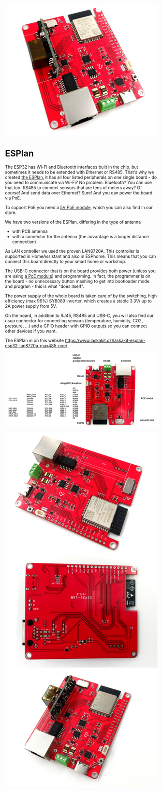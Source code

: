 ![ESPlan](https://github.com/LaskaKit/ESPlan/blob/main/img/ESPlan%20(1).jpg)

# ESPlan
The ESP32 has Wi-Fi and Bluetooth interfaces built in the chip, but sometimes it needs to be extended with Ethernet or RS485. That's why we created [the ESPlan](https://www.laskakit.cz/laskakit-esplan-esp32-lan8720a-max485-poe/), it has all four listed peripherals on one single board - do you need to communicate via Wi-Fi? No problem. Bluetooth? You can use that too. RS485 to connect sensors that are tens of meters away? Of course! And send data over Ethernet? Sure! And you can power the board via PoE.

To support PoE you need a [5V PoE module](https://www.laskakit.cz/sdapo-dp1435-poe-modul-ieee-802-3af-5v-2-4a/), which you can also find in our store.

We have two versions of the ESPlan, differing in the type of antenna
- with PCB antenna
- with a connector for the antenna (the advantage is a longer distance connection)

As LAN controller we used the proven LAN8720A. This controller is supported in HomeAssistant and also in ESPhome. This means that you can connect this board directly to your smart home or workshop.

The USB-C connector that is on the board provides both power (unless you are using [a PoE module](https://www.laskakit.cz/sdapo-dp1435-poe-modul-ieee-802-3af-5v-2-4a/)) and programming. In fact, the programmer is on the board - no unnecessary button mashing to get into bootloader mode and program - this is what "does itself".

The power supply of the whole board is taken care of by the switching, high efficiency (max 96%) SY8089 inverter, which creates a stable 3.3V/ up to 2A power supply from 5V.

On the board, in addition to RJ45, RS485 and USB-C, you will also find our usup connector for connecting sensors (temperature, humidity, CO2, pressure, ...) and a GPIO header with GPIO outputs so you can connect other devices if you want.

The ESPlan in on this website https://www.laskakit.cz/laskakit-esplan-esp32-lan8720a-max485-poe/

![ESPlan pinout](https://github.com/LaskaKit/ESPlan/blob/main/img/ESPlan_pinout.JPG)

![ESPlan](https://github.com/LaskaKit/ESPlan/blob/main/img/ESPlan%20(2).jpg)
![ESPlan](https://github.com/LaskaKit/ESPlan/blob/main/img/ESPlan%20(4).jpg)
![ESPlan](https://github.com/LaskaKit/ESPlan/blob/main/img/ESPlan%20(5).jpg)
